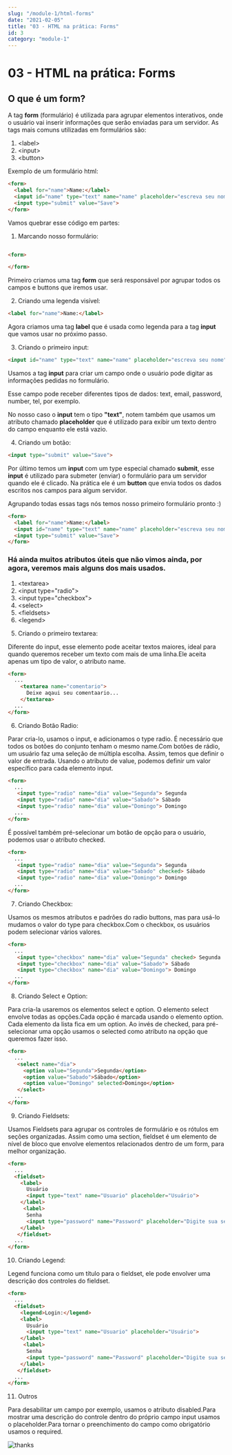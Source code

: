 ```yaml
---
slug: "/module-1/html-forms"
date: "2021-02-05"
title: "03 - HTML na prática: Forms"
id: 3
category: "module-1"
---
```


# 03 - HTML na prática: Forms

## O que é um form?

A tag **form** \(formulário\) é utilizada para agrupar elementos interativos, onde o usuário vai inserir informações que serão enviadas para um servidor. As tags mais comuns utilizadas em formulários são:

1. \<label\>
2.  \<input\>
3.  \<button\>

Exemplo de um formulário html:

```html
<form>
  <label for="name">Name:</label>
  <input id="name" type="text" name="name" placeholder="escreva seu nome">
  <input type="submit" value="Save">
</form>
```

Vamos quebrar esse código em partes:

1. Marcando nosso formulário: 

```html

<form>

</form>
```

Primeiro criamos uma tag **form** que será responsável por agrupar todos os campos e buttons que iremos usar.

2. Criando uma legenda visível:

```html
<label for="name">Name:</label>
```

Agora criamos uma tag **label** que é usada como legenda para a tag **input** que vamos usar no próximo passo.

3. Criando o primeiro input:

```html
<input id="name" type="text" name="name" placeholder="escreva seu nome">
```

Usamos a tag **input** para criar um campo onde o usuário pode digitar as informações pedidas no formulário. 

Esse campo pode receber diferentes tipos de dados: text, email, password, number, tel, por exemplo. 

No nosso caso o **input** tem o tipo **"text"**, notem também que usamos um atributo chamado **placeholder** que é utilizado para exibir um texto dentro do campo enquanto ele está vazio.

4. Criando um botão:

```html
<input type="submit" value="Save">
```

Por último temos um **input** com um type especial chamado **submit**, esse **input** é utilizado para submeter \(enviar\) o formulário para um servidor quando ele é clicado. Na prática ele é um **button** que envia todos os dados escritos nos campos para algum servidor.

Agrupando todas essas tags nós temos nosso primeiro formulário pronto :)

```html
<form>
  <label for="name">Name:</label>
  <input id="name" type="text" name="name" placeholder="escreva seu nome">
  <input type="submit" value="Save">
</form>
```

### Há ainda muitos atributos úteis que não vimos ainda, por agora, veremos mais alguns dos mais usados.

1. \<textarea\>
2. \<input type="radio"\>
3. \<input type="checkbox"\>
4. \<select\>
5. \<fieldsets\>
6. \<legend\>

<!--  -->

5. Criando o primeiro textarea:

Diferente do input, esse elemento pode aceitar textos maiores, ideal para quando queremos receber um texto com mais de uma linha.Ele aceita apenas um tipo de valor, o atributo name.

```html
<form>
  ...
    <textarea name="comentario">
      Deixe aqaui seu comentaario...
    </textarea>
  ...
</form>
```

6. Criando  Botão Radio:

Parar cria-lo, usamos o input, e adicionamos o type radio. É necessário que todos os botões do conjunto tenham o mesmo name.Com botões de rádio, um usuário faz uma seleção de múltipla escolha. Assim, temos que definir o valor de entrada. Usando o atributo de value, podemos definir um valor específico para cada elemento input.

```html
<form>
  ...
   <input type="radio" name="dia" value="Segunda"> Segunda
   <input type="radio" name="dia" value="Sabado"> Sábado
   <input type="radio" name="dia" value="Domingo"> Domingo
  ...
</form>
```

É possível também pré-selecionar um botão de opção para o usuário, podemos usar o atributo checked.

```html
<form>
  ...
   <input type="radio" name="dia" value="Segunda"> Segunda
   <input type="radio" name="dia" value="Sabado" checked> Sábado
   <input type="radio" name="dia" value="Domingo"> Domingo
  ...
</form>
```

7. Criando  Checkbox:

Usamos os mesmos atributos e padrões do radio buttons, mas para usá-lo mudamos o valor do type para checkbox.Com o checkbox, os usuários podem selecionar vários valores.

```html
<form>
  ...
   <input type="checkbox" name="dia" value="Segunda" checked> Segunda
   <input type="checkbox" name="dia" value="Sabado"> Sábado
   <input type="checkbox" name="dia" value="Domingo"> Domingo
  ...
</form>
```

8. Criando Select e Option:

Para cria-la usaremos os elementos select e option. O elemento select envolve todas as opções.Cada opção é marcada usando o elemento option. 
Cada elemento da lista fica em um option. Ao invés de checked, para pré-selecionar uma opção usamos o selected como atributo na opção que queremos fazer isso.

```html
<form>
  ...
   <select name="dia">
     <option value="Segunda">Segunda</option>
     <option value="Sabado">Sábado</option>
     <option value="Domingo" selected>Domingo</option>
   </select>
  ...
</form>
```

9. Criando Fieldsets:

Usamos Fieldsets para agrupar os controles de formulário e os rótulos em seções organizadas. Assim como uma section, fieldset é um elemento de nível de bloco que envolve elementos relacionados dentro de um form, para melhor organização.

```html
<form>
  ...
  <fieldset>
    <label>
      Usuário
      <input type="text" name="Usuario" placeholder="Usuário">
    </label>
     <label>
      Senha
      <input type="password" name="Password" placeholder="Digite sua senha">
    </label>
   </fieldset>
  ...
</form>
```

10. Criando Legend:

Legend funciona como um título para o fieldset, ele pode envolver uma descrição dos controles do fieldset.

```html
<form>
  ...
  <fieldset>
    <legend>Login:</legend>
    <label>
      Usuário
      <input type="text" name="Usuario" placeholder="Usuário">
    </label>
     <label>
      Senha
      <input type="password" name="Password" placeholder="Digite sua senha">
    </label>
   </fieldset>
  ...
</form>
```

11. Outros

Para desabilitar um campo por exemplo, usamos o atributo disabled.Para mostrar uma descrição do controle dentro do próprio campo input usamos o placeholder.Para tornar o preenchimento do campo como obrigatório usamos o required.


![thanks](https://media.giphy.com/media/psmj7c3DbrJKkbRYFj/giphy.gif)

